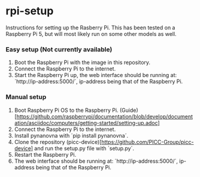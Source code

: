 # rpi-setup
Instructions for setting up the Rasberry Pi.
This has been tested on a Raspberry Pi 5, but will most likely run on some other models as well.

### Easy setup (Not currently available)
1. Boot the Raspberry Pi with the image in this repository.
2. Connect the Raspberry Pi to the internet.
3. Start the Raspberry Pi up, the web interface should be running at: ´http://ip-address:5000/´, ip-address being that of the Raspberry Pi.

### Manual setup
1. Boot Raspberry Pi OS to the Raspberry Pi. (Guide)[https://github.com/raspberrypi/documentation/blob/develop/documentation/asciidoc/computers/getting-started/setting-up.adoc]
2. Connect the Raspberry Pi to the internet.
3. Install pynanovna with ´pip install pynanovna´.
4. Clone the repository (picc-device)[https://github.com/PICC-Group/picc-device] and run the setup.py file with ´setup.py´.
5. Restart the Raspberry Pi.
6. The web interface should be running at: ´http://ip-address:5000/´, ip-address being that of the Raspberry Pi.
